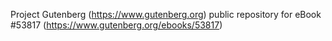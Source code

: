 Project Gutenberg (https://www.gutenberg.org) public repository for
eBook #53817 (https://www.gutenberg.org/ebooks/53817)
